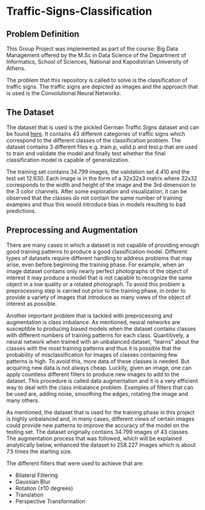 # Traffic-Signs-Classification

<h2>Problem Definition</h2>
<p>This Group Project was implemented as part of the course: Big Data Management offered by the M.Sc in Data Science of the Department of Informatics, School of Sciences, National and Kapodistrian University of Athens.</p>
<p>The problem that this repository is called to solve is the classification of traffic signs. The traffic signs are depicted as images and the approach that is used is the Convolutional Neural Networks.</p>

<h2>The Dataset</h2>
<p>The dataset that is used is the pickled German Traffic Signs dataset and can be found <a href="https://www.kaggle.com/imadmoussa/traffic-signs">here</a>. It contains 43 different categories of traffic signs which correspond to the different classes of the classification problem. The dataset contains 3 different files e.g. train.p, valid.p and test.p that are used to train and validate the model and finally test whether the final classification model is capable of generalization.</p>

<p>The training set contains 34.799 images, the validation set 4.410 and the test set 12.630. Each image is in the form of a 32x32x3 matrix where 32x32 corresponds to the width and height of the image and the 3rd dimension to the 3 color channels. After some exploration and visualization, it can be observed that the classes do not contain the same number of training examples and thus this would introduce bias in models resulting to bad predictions.</p>

<h2>Preprocessing and Augmentation</h2>
<p>There are many cases in which a dataset is not capable of providing enough good training patterns to produce a good classification model. Different types of datasets require different handling to address problems that may arise, even before beginning the training phase. For example, when an image dataset contains only nearly perfect photographs of the object of interest it may produce a model that is not capable to recognize the same object in a low quality or a rotated photograph. To avoid this problem a preprocessing step is carried out prior to the training phase, in order to provide a variety of images that introduce as many views of the object of interest as possible.</p>

<p>Another important problem that is tackled with preprocessing and augmentation is class imbalance. As mentioned, neural networks are susceptible to producing biased models when the dataset contains classes with different numbers of training patterns for each class. Quantitively, a neural network when trained with an unbalanced dataset, “learns” about the classes with the most training patterns and thus it is possible that the probability of misclassification for images of classes containing few patterns is high. To avoid this, more data of these classes is needed. But acquiring new data is not always cheap. Luckily, given an image, one can apply countless different filters to produce new images to add to the dataset. This procedure is called data augmentation and it is a very efficient way to deal with the class imbalance problem. Examples of filters that can be used are, adding noise, smoothing the edges, rotating the image and many others.</p>

<p>As mentioned, the dataset that is used for the training phase in this project is highly unbalanced and, in many cases, different views of certain images could provide new patterns to improve the accuracy of the model on the testing set. The dataset originally contains 34.799 images of 43 classes. The augmentation process that was followed, which will be explained analytically below, enhanced the dataset to 258.227 images which is about 7.5 times the starting size.</p>

<p>The different filters that were used to achieve that are:
<ul>
  <li>Bilateral Filtering</li>
  <li>Gaussian Blur</li>
  <li>Rotation (±10 degrees)</li>
  <li>Translation</li>
  <li>Perspective Transformation</li>
</ul></p>
